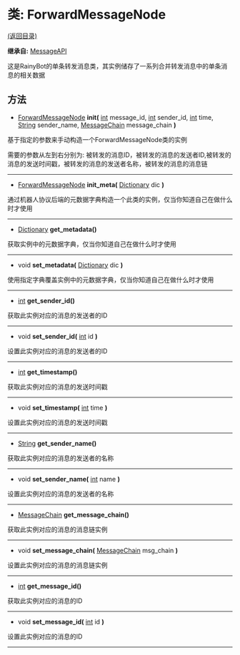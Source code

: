 # 类: ForwardMessageNode  
[(返回目录)](README.md)  
  
**继承自:** [MessageAPI](MessageAPI.md)  
  
这是RainyBot的单条转发消息类，其实例储存了一系列合并转发消息中的单条消息的相关数据  
  
## 方法 
  
- [ForwardMessageNode](ForwardMessageNode.md) **init(** [int](https://docs.godotengine.org/en/latest/classes/class_int.html) message_id, [int](https://docs.godotengine.org/en/latest/classes/class_int.html) sender_id, [int](https://docs.godotengine.org/en/latest/classes/class_int.html) time, [String](https://docs.godotengine.org/en/latest/classes/class_string.html) sender_name, [MessageChain](MessageChain.md) message_chain **)**  
  
基于指定的参数来手动构造一个ForwardMessageNode类的实例   
  
需要的参数从左到右分别为: 被转发的消息ID，被转发的消息的发送者ID,被转发的消息的发送时间戳，被转发的消息的发送者名称，被转发的消息的消息链  
  
---  
  
- [ForwardMessageNode](ForwardMessageNode.md) **init_meta(** [Dictionary](https://docs.godotengine.org/en/latest/classes/class_dictionary.html) dic **)**  
  
通过机器人协议后端的元数据字典构造一个此类的实例，仅当你知道自己在做什么时才使用  
  
---  
  
- [Dictionary](https://docs.godotengine.org/en/latest/classes/class_dictionary.html) **get_metadata()**  
  
获取实例中的元数据字典，仅当你知道自己在做什么时才使用  
  
---  
  
- void **set_metadata(** [Dictionary](https://docs.godotengine.org/en/latest/classes/class_dictionary.html) dic **)**  
  
使用指定字典覆盖实例中的元数据字典，仅当你知道自己在做什么时才使用  
  
---  
  
- [int](https://docs.godotengine.org/en/latest/classes/class_int.html) **get_sender_id()**  
  
获取此实例对应的消息的发送者的ID  
  
---  
  
- void **set_sender_id(** [int](https://docs.godotengine.org/en/latest/classes/class_int.html) id **)**  
  
设置此实例对应的消息的发送者的ID  
  
---  
  
- [int](https://docs.godotengine.org/en/latest/classes/class_int.html) **get_timestamp()**  
  
获取此实例对应的消息的发送时间戳  
  
---  
  
- void **set_timestamp(** [int](https://docs.godotengine.org/en/latest/classes/class_int.html) time **)**  
  
设置此实例对应的消息的发送时间戳  
  
---  
  
- [String](https://docs.godotengine.org/en/latest/classes/class_string.html) **get_sender_name()**  
  
获取此实例对应的消息的发送者的名称  
  
---  
  
- void **set_sender_name(** [int](https://docs.godotengine.org/en/latest/classes/class_int.html) name **)**  
  
设置此实例对应的消息的发送者的名称  
  
---  
  
- [MessageChain](MessageChain.md) **get_message_chain()**  
  
获取此实例对应的消息的消息链实例  
  
---  
  
- void **set_message_chain(** [MessageChain](MessageChain.md) msg_chain **)**  
  
设置此实例对应的消息的消息链实例  
  
---  
  
- [int](https://docs.godotengine.org/en/latest/classes/class_int.html) **get_message_id()**  
  
获取此实例对应的消息的ID  
  
---  
  
- void **set_message_id(** [int](https://docs.godotengine.org/en/latest/classes/class_int.html) id **)**  
  
设置此实例对应的消息的ID  
  
---  
  

